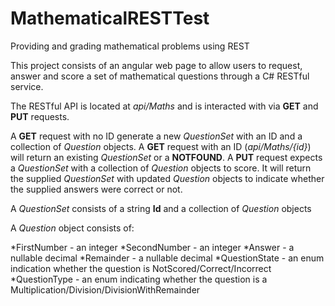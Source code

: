 # MathematicalRESTTest
Providing and grading mathematical problems using REST

This project consists of an angular web page to allow users to request, answer and score a set of mathematical questions through a C# RESTful service.

The RESTful API is located at _api/Maths_ and is interacted with via __GET__ and __PUT__ requests.

A __GET__ request with no ID generate a new _QuestionSet_ with an ID and a collection of _Question_ objects.
A __GET__ request with an ID (_api/Maths/{id}_) will return an existing _QuestionSet_ or a __NOTFOUND__.
A __PUT__ request expects a _QuestionSet_ with a collection of _Question_ objects to score. It will return the supplied _QuestionSet_ with updated _Question_ objects to indicate whether the supplied answers were correct or not.

A _QuestionSet_ consists of a string __Id__ and a collection of _Question_ objects

A _Question_ object consists of:

*FirstNumber - an integer
*SecondNumber - an integer
*Answer - a nullable decimal
*Remainder - a nullable decimal
*QuestionState - an enum indication whether the question is NotScored/Correct/Incorrect
*QuestionType - an enum indicating whether the question is a Multiplication/Division/DivisionWithRemainder